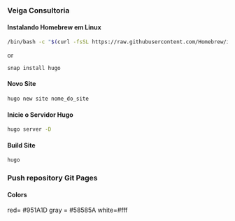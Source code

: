 
### Veiga Consultoria

#### Instalando Homebrew em Linux

```sh
/bin/bash -c "$(curl -fsSL https://raw.githubusercontent.com/Homebrew/install/master/install.sh)"
```
or 
```sh
snap install hugo
```

#### Novo Site

```sh
hugo new site nome_do_site
```

#### Inicie o Servidor Hugo

```sh
hugo server -D
```

#### Build Site

```sh
hugo
```

### Push repository Git Pages

#### Colors

red= #951A1D   gray = #58585A   white=#fff